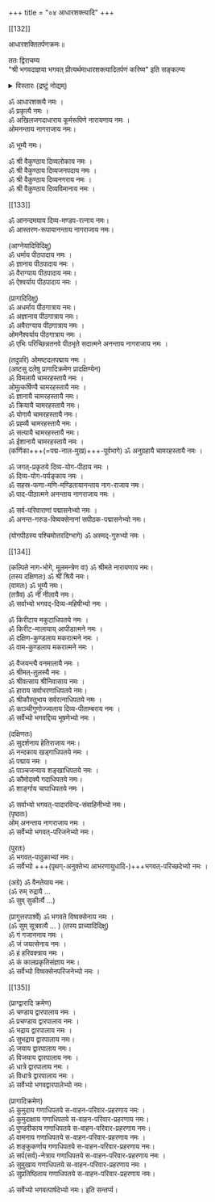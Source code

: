 +++
title = "०४ आधारशक्त्यादि"
+++

[[132]] 

आधारशक्तितर्पणक्रमः॥  

ततः द्विराचम्य  
"श्री भगवदाज्ञया भगवत् प्रीत्यर्थमाधारशक्त्यादितर्पणं करिष्य" इति सङ्कल्प्य  

<details><summary>विस्तारः (द्रष्टुं नोद्यम्)</summary>

ततः श्रीभाष्यकार-नित्योक्ताधार-शक्त्यादीनां तर्पणप्रकारमाह "ततः श्रीभगवदाज्ञया" इत्यादिना। 

> "क्रमेण विधिवज् जप्त्वा  
> द्विराचम्याथ तर्पयेत् ।  
> आधारशक्तिम् आरभ्य  
> गन्धपुष्पाक्षतादिभिः ।  
> पार्षदान्तांस् तर्पयित्वा  
> वस्रं निष्पीड्य मन्त्रतः" 

इति वासिष्ठसंहिता-वचनमिह भाव्यम्। 
</details>



ॐ आधारशक्त्यै नमः ।  
ॐ प्रकृत्यै नमः ।  
ॐ अखिलजगदाधाराय कूर्मरूपिणे नारायणाय नमः ।  
ओमनन्ताय नागराजाय नमः।  

ॐ भूम्यै नमः।  

ॐ श्री वैकुण्ठाय दिव्यलोकाय नमः ।  
ॐ श्री वैकुण्ठाय दिव्यजनपदाय नमः ।  
ॐ श्री वैकुण्ठाय दिव्यनगराय नमः ।  
ॐ श्री वैकुण्ठाय दिव्यविमानाय नमः ।  

[[133]]

ॐ आनन्दमयाय दिव्य-मण्डप-रत्नाय नमः।  
ॐ आस्तरण-रूपायानन्ताय नागराजाय नमः।  

(आग्नेयादिविदिक्षु)  
ॐ धर्माय पीठपादाय नमः ।  
ॐ ज्ञानाय पीठपादाय नमः ।  
ॐ वैराग्याय पीठपादाय नमः।  
ॐ ऐश्वर्याय पीठपादाय नमः । 

(प्रागादिदिक्षु)  
ॐ अधर्माय पीठगात्राय नमः।  
ॐ अज्ञानाय पीठगात्राय नमः।  
ॐ अवैराग्याय पीठगात्राय नमः ।  
ओमनैश्वर्याय पीठगात्राय नमः ।  
ॐ एभिः परिच्छिन्नतनवे पीठभृते सदात्मने अनन्ताय नागराजाय नमः ।  

(तदुपरि) ओमष्टदलपद्माय नमः ।  
(अष्टसु दलेषु प्रागादिक्रमेण प्रादक्षिण्येन)  
ॐ विमलायै चामरहस्तायै नमः ।  
ओमुत्कर्षिण्यै चामरहस्तायै नमः ।  
ॐ ज्ञानायै चामरहस्तायै नमः।  
ॐ क्रियायै चामरहस्तायै नमः।  
ॐ योगायै चामरहस्तायै नमः।  
ॐ प्रह्व्यै चामरहस्तायै नमः ।  
ॐ सत्यायै चामरहस्तायै नमः।  
ॐ ईशानायै चामरहस्तायै नमः ।  
(कर्णिका+++(=पद्म-नाल-मुख)+++-पूर्वभागे) ॐ अनुग्रहायै चामरहस्तायै नमः । 

ॐ जगत्-प्रकृतये दिव्य-योग-पीठाय नमः ।  
ॐ दिव्य-योग-पर्यङ्काय नमः ।  
ॐ सहस्र-फणा-मणि-मण्डितायानन्ताय नाग-राजाय नमः।  
ॐ पाद-पीठात्मने अनन्ताय नागराजाय नमः ।  

ॐ सर्व-परिवाराणां पद्मासनेभ्यो नमः ।  
ॐ अनन्त-गरुड-विष्वक्सेनानां सपीठक-पद्मासनेभ्यो नमः।  

(योगपीठस्य पश्चिमोत्तरदिग्भागे) ॐ अस्मद्-गुरुभ्यो नमः ।  

[[134]]

(कल्पिते नाग-भोगे, मूलमन्त्रेण वा) ॐ श्रीमते नारायणाय नमः।  
(तस्य दक्षिणतः) ॐ श्रीं श्रियै नमः।  
(वामतः) ॐ भूम्यै नमः।  
(तत्रैव) ॐ नीं नीलायै नमः।  
ॐ सर्वाभ्यो भगवद्-दिव्य-महिषीभ्यो नमः ।  

ॐ किरीटाय मकुटाधिपतये नमः ।  
ॐ किरीट-मालायाय् आपीडात्मने नमः ।  
ॐ दक्षिण-कुण्डलाय मकरात्मने नमः ।  
ॐ वाम-कुण्डलाय मकरात्मने नमः ।  

ॐ वैजयन्त्यै वनमालायै नमः ।  
ॐ श्रीमत्-तुलस्यै नमः ।  
ॐ श्रीवत्साय श्रीनिवासाय नमः ।  
ॐ हाराय सर्वाभरणाधिपतये नमः।  
ॐ श्रीकौस्तुभाय सर्वरत्नाधिपतये नमः ।  
ॐ काञ्चीगुणोज्ज्वलाय दिव्य-पीताम्बराय नमः ।  
ॐ सर्वेभ्यो भगवद्दिव्य भूषणेभ्यो नमः । 

(दक्षिणतः)  
ॐ सुदर्शनाय हेतिराजाय नमः।  
ॐ नन्दकाय खड्गाधिपतये नमः ।  
ॐ पद्माय नमः ।  
ॐ पाञ्चजन्याय शङ्खाधिपतये नमः ।  
ॐ कौमोदक्यै गदाधिपतये नमः।  
ॐ शार्ङ्गाय चापाधिपतये नमः ।  

ॐ सर्वाभ्यो भगवत्-पादारविन्द-संवाहिनीभ्यो नमः।  
(पृष्ठतः)  
ओम् अनन्ताय नागराजाय नमः ।  
ॐ सर्वेभ्यो भगवत्-परिजनेभ्यो नमः। 

(पुरतः)  
ॐ भगवत्-पादुकाभ्यां नमः।  
ॐ सर्वेभ्यो +++(पृथग्-अनुक्तेभ्य आभरणायुधादि-)+++भगवत्-परिच्छदेभ्यो नमः ।  

(अग्रे) ॐ वैनतेयाय नमः।  
(ॐ रुम् रुद्रायै …  
ॐ सुम् सुकीर्त्यै …)  

(प्रागुत्तरपार्श्वे) ॐ भगवते विष्वक्सेनाय नमः ।  
(ॐ सुम् सूत्रवत्यै …  )
(तस्य प्राच्यादिदिक्षु)  
ॐ गं गजाननाय नमः ।  
ॐ जं जयत्सेनाय नमः ।  
ॐ हं हरिवक्त्राय नमः ।  
ॐ कं कालप्रकृतिसंज्ञाय नमः।  
ॐ सर्वेभ्यो विष्वक्सेनपरिजनेभ्यो नमः ।  

[[135]]

(प्राग्द्वारादि क्रमेण)  
ॐ चण्डाय द्वारपालाय नमः ।  
ॐ प्रचण्डाय द्वारपालाय नमः ।  
ॐ भद्राय द्वारपालाय नमः ।  
ॐ सुभद्राय द्वारपालाय नमः।  
ॐ जयाय द्वारपालाय नमः।  
ॐ विजयाय द्वारपालाय नमः ।  
ॐ धात्रे द्वारपालाय नमः ।  
ॐ विधात्रे द्वारपालाय नमः ।  
ॐ सर्वेभ्यो भगवद्वारपालेभ्यो नमः।  

(प्रागादिक्रमेण)  
ॐ कुमुदाय गणाधिपतये स-वाहन-परिवार-प्रहरणाय नमः ।  
ॐ कुमुदाक्षाय गणाधिपतये स-वाहन-परिवार-प्रहरणाय नमः।  
ॐ पुण्डरीकाय गणाधिपतये स-वाहन-परिवार-प्रहरणाय नमः।  
ॐ वामनाय गणाधिपतये स-वाहन-परिवार-प्रहरणाय नमः ।  
ॐ शङ्कुकर्णाय गणाधिपतये स-वाहन-परिवार-प्रहरणाय नमः।  
ॐ सर्प(सर्व)-नेत्राय गणाधिपतये स-वाहन-परिवार-प्रहरणाय नमः ।  
ॐ सुमुखाय गणाधिपतये स-वाहन-परिवार-प्रहरणाय नमः ।  
ॐ सुप्रतिष्ठिताय गणाधिपतये स-वाहन-परिवार-प्रहरणाय नमः।

ॐ सर्वेभ्यो भगवत्पार्षदेभ्यो नमः। इति सन्तर्प्य। 
